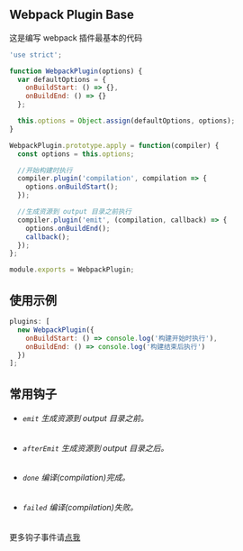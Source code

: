 ## Webpack Plugin Base

这是编写 webpack 插件最基本的代码

```js
'use strict';

function WebpackPlugin(options) {
  var defaultOptions = {
    onBuildStart: () => {},
    onBuildEnd: () => {}
  };

  this.options = Object.assign(defaultOptions, options);
}

WebpackPlugin.prototype.apply = function(compiler) {
  const options = this.options;

  //开始构建时执行
  compiler.plugin('compilation', compilation => {
    options.onBuildStart();
  });

  //生成资源到 output 目录之前执行
  compiler.plugin('emit', (compilation, callback) => {
    options.onBuildEnd();
    callback();
  });
};

module.exports = WebpackPlugin;
```

## 使用示例

```js
plugins: [
  new WebpackPlugin({
    onBuildStart: () => console.log('构建开始时执行'),
    onBuildEnd: () => console.log('构建结束后执行')
  })
];
```

## 常用钩子

- ###### `emit` 生成资源到 output 目录之前。
- ###### `afterEmit` 生成资源到 output 目录之后。
- ###### `done` 编译(compilation)完成。
- ###### `failed` 编译(compilation)失败。

更多钩子事件请[点我](https://webpack.js.org/api/compiler-hooks/)
